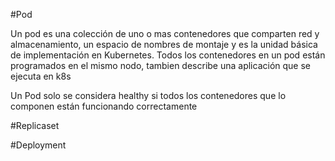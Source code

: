 #Pod

Un pod es una colección de uno o mas contenedores que comparten red y almacenamiento, un espacio de nombres de montaje y es la unidad básica de implementación en Kubernetes. Todos los contenedores en un pod están programados en el mismo nodo, tambien describe una aplicación que se ejecuta en k8s

Un Pod solo se considera healthy si todos los contenedores que lo componen están funcionando correctamente

#Replicaset



#Deployment


